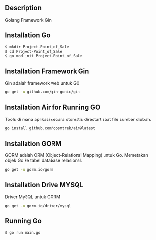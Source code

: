 ## Description

Golang Framework Gin

## Installation Go

```bash
$ mkdir Project-Point_of_Sale
$ cd Project-Point_of_Sale
$ go mod init Project-Point_of_Sale
```

## Installation Framework Gin

Gin adalah framework web untuk GO
```bash
go get -u github.com/gin-gonic/gin
```

## Installation Air for Running GO
Tools di mana aplikasi secara otomatis direstart saat file sumber diubah.
```bash
go install github.com/cosmtrek/air@latest
```

## Installation GORM
GORM adalah ORM (Object-Relational Mapping) untuk Go. Memetakan objek Go ke tabel database relasional.
```bash
go get -u gorm.io/gorm
```

## Installation Drive MYSQL
Driver MySQL untuk GORM
```bash
go get -u gorm.io/driver/mysql
```

## Running Go

```bash
$ go run main.go
```


